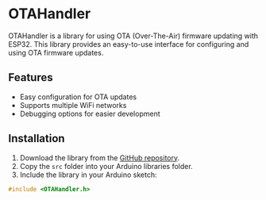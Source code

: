 # OTAHandler

OTAHandler is a library for using OTA (Over-The-Air) firmware updating with ESP32. This library provides an easy-to-use interface for configuring and using OTA firmware updates.

## Features

- Easy configuration for OTA updates
- Supports multiple WiFi networks
- Debugging options for easier development

## Installation

1. Download the library from the [GitHub repository](https://github.com/Guycho/ota_handler).
2. Copy the `src` folder into your Arduino libraries folder.
3. Include the library in your Arduino sketch:

```cpp
#include <OTAHandler.h>